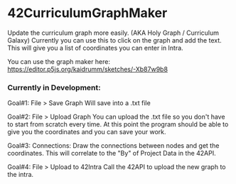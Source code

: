 # 42CurriculumGraphMaker
Update the curriculum graph more easily. (AKA Holy Graph / Curriculum Galaxy)
Currently you can use this to click on the graph and add the text. This will give you a list of coordinates you can enter in Intra.

You can use the graph maker here: https://editor.p5js.org/kaidrumm/sketches/-Xb87w9b8

### Currently in Development:
Goal#1: File > Save Graph
  Will save into a .txt file
  
Goal#2: File > Upload Graph
  You can upload the .txt file so you don't have to start from scratch every time.
  At this point the program should be able to give you the coordinates and you can save your work.
  
Goal#3: Connections: 
  Draw the connections between nodes and get the coordinates. This will correlate to the "By" of Project Data in the 42API.

Goal#4: File > Upload to 42Intra
  Call the 42API to upload the new graph to the intra.
  
 



